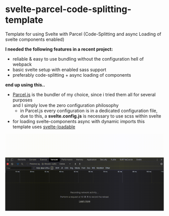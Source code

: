 # svelte-parcel-code-splitting-template
Template for using Svelte with Parcel (Code-Splitting and async Loading of svelte components enabled)

**I needed the following features in a recent project:**
* reliable & easy to use bundling without the configuration hell of webpack
* basic svelte setup with enabled sass support
* preferably code-splitting + async loading of components

**end up using this..**
* [Parcel.js](https://parceljs.org/) is the bundler of my choice, since i tried them all for several purposes  
and I simply love the zero configuration philosophy
  * in Parcel.js every configuration is in a dedicated configuration file, due to this, a __svelte.config.js__ is necessary to use scss within svelte
* for loading svelte-components async with dynamic imports this template uses [svelte-loadable](https://github.com/kaisermann/svelte-loadable)  

![](doc/network.gif)
